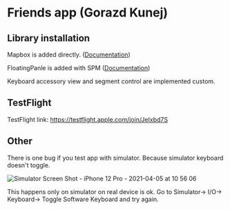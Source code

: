 # Friends app (Gorazd Kunej)

## Library installation

Mapbox is added directly. ([Documentation](https://docs.mapbox.com/ios/maps/guides/install/))

FloatingPanle is added with SPM ([Documentation](https://github.com/scenee/FloatingPanel))

Keyboard accessory view and segment control are implemented custom.

## TestFlight

TestFlight link: https://testflight.apple.com/join/JeIxbd7S

## Other

There is one bug if you test app with simulator.
Because simulator keyboard doesn't toggle.

![Simulator Screen Shot - iPhone 12 Pro - 2021-04-05 at 10 56 06](https://user-images.githubusercontent.com/16350179/113557031-a906ed00-95fd-11eb-82ec-8ae5fa987ab0.png)

This happens only on simulator on real device is ok.
Go to Simulator-> I/O-> Keyboard-> Toggle Software Keyboard and try again.
